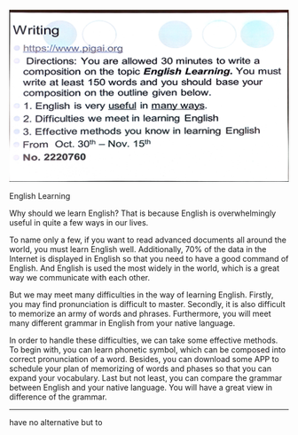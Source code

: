 ![](2020-11-02-15-49-34.png)


English Learning

Why should we learn English? That is because English is overwhelmingly useful in quite a few ways in our lives. 

To name only a few, if you want to read advanced documents all around the world, you must learn English well. Additionally, 70% of the data in the Internet is displayed in English so that you need to have a good command of English. And English is used the most widely in the world, which is a great way we communicate with each other.

But we may meet many difficulties in the way of learning English. Firstly, you may find pronunciation is difficult to master. Secondly, it is also difficult to memorize an army of words and phrases. Furthermore, you will meet many different grammar in English from your native language.

In order to handle these difficulties, we can take some effective methods. To begin with, you can learn phonetic symbol, which can be composed into correct pronunciation of a word. Besides, you can download some APP to schedule your plan of memorizing of words and phases so that you can expand your vocabulary. Last but not least, you can compare the grammar between English and your native language. You will have a great view in difference of the grammar.

---

have no alternative but to

